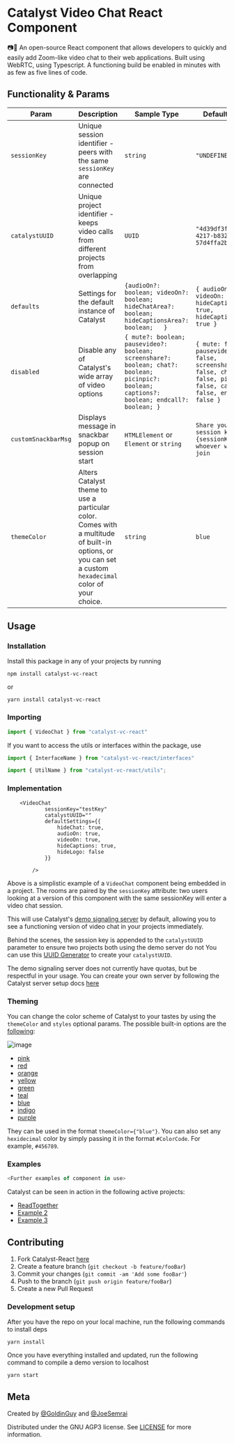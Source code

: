 # Catalyst Video Chat React Component

📷💬 An open-source React component that allows developers to quickly and easily add Zoom-like video chat to their web applications. Built using WebRTC, using Typescript. A functioning build be enabled in minutes with as few as five lines of code.
## Functionality & Params


| Param        | Description                                                                                                 | Sample Type                             | Default Value                             | Required |
| ------------ | ------------------------------------------------------------------------------------------------------------------------------ | -------------------------------------- | -------------------------------------- | -------- |
| `sessionKey` | Unique session identifier - peers with the same `sessionKey` are connected                                                                    |  `string` | `"UNDEFINED"` |  Yes      |
| `catalystUUID` | Unique project identifier - keeps video calls from different projects from overlapping                                                          |  `UUID` | `"4d39df3f-f67b-4217-b832-57d4ffa2b217"` |  Yes      |
| `defaults`          | Settings for the default instance of Catalyst                                                                                   | ```{audioOn?: boolean; videoOn?: boolean; hideChatArea?: boolean; hideCaptionsArea?: boolean;   }```                              | ```{ audioOn: true, videoOn: true, hideCaptionsArea: true,  hideCaptionsArea: true }```  | Optional      |
| `disabled`          | Disable any of Catalyst's wide array of video options                                                    | ```{ mute?: boolean; pausevideo?: boolean; screenshare?: boolean; chat?: boolean; picinpic?: boolean; captions?: boolean; endcall?: boolean; }```                              |```{ mute: false, pausevideo: false, screenshare: false, chat: false, picinpic: false, captions: false, endcall: false }```  | Optional      |
| `customSnackbarMsg`  | Displays message in snackbar popup on session start | `HTMLElement` or `Element` or `string`                              | `Share your session key {sessionKey} with whoever wants to join `                                | Optional |
| `themeColor`  | Alters Catalyst theme to use a particular color. Comes with a multitude of built-in options, or you can set a custom `hexadecimal` color of your choice. | `string`  | `blue` | Optional |

## Usage

### Installation

Install this package in any of your projects by running 
```
npm install catalyst-vc-react
```
or 
```
yarn install catalyst-vc-react
```

### Importing

```typescript
import { VideoChat } from "catalyst-vc-react"
```

If you want to access the utils or interfaces within the package, use

```typescript
import { InterfaceName } from "catalyst-vc-react/interfaces"

import { UtilName } from "catalyst-vc-react/utils";
```

### Implementation

```tsx
	<VideoChat
			sessionKey="testKey"
			catalystUUID=""
			defaultSettings={{
				hideChat: true,
				audioOn: true,
				videoOn: true,
				hideCaptions: true,
				hideLogo: false
			}}
			
		/>
```

Above is a simplistic example of a `VideoChat` component being embedded in a project. The rooms are paired by the `sessionKey` attribute: two users looking at a version of this component with the same sessionKey will enter a video chat session.

This will use Catalyst's [demo signaling server](https://github.com/Catalyst-Video/catalyst-server) by default, allowing you to see a functioning version of video chat in your projects immediately.

Behind the scenes, the session key is appended to the `catalystUUID` parameter to ensure two projects both using the demo server do not You can use this [UUID Generator](https://www.uuidgenerator.net/) to create your `catalystUUID`.

The demo signaling server does not currently have quotas, but be respectful in your usage. You can create your own server by following the Catalyst server setup docs [here](https://linktoserversetupdocs)

### Theming

You can change the color scheme of Catalyst to your tastes by using the `themeColor` and `styles` optional params. The possible built-in options are the [following](https://coolors.co/d53f8c-e53e3e-dd6b20-ffce26-38a169-319795-3182ce-5a67d8-805ad5):

![image](https://user-images.githubusercontent.com/47064842/110560201-90490b80-8113-11eb-9305-85f11cd15c0d.png)
- [pink](https://coolors.co/D53F8C)
- [red](https://coolors.co/E53E3E)
- [orange](https://coolors.co/DD6B20)
- [yellow](https://coolors.co/FFCE26)
- [green](https://coolors.co/38A169)
- [teal](https://coolors.co/319795)
- [blue](https://coolors.co/3182CE)
- [indigo](https://coolors.co/5A67D8)
- [purple](https://coolors.co/805AD5)

They can be used in the format `themeColor={"blue"}`. You can also set any `hexidecimal` color by simply passing it in the format `#ColorCode`. For example, `#456789`.
### Examples

```typescript
<Further examples of component in use>
```

Catalyst can be seen in action in the following active projects:
-  [ReadTogether](https://github.com/GoldinGuy/ReadTogether)
-  [Example 2](https://github.com/GoldinGuy/Ex2)
-  [Example 3](https://github.com/GoldinGuy/Ex3)
## Contributing

1. Fork Catalyst-React [here](https://github.com/Catalyst-Video/catalyst-react/fork)
2. Create a feature branch (`git checkout -b feature/fooBar`)
3. Commit your changes (`git commit -am 'Add some fooBar'`)
4. Push to the branch (`git push origin feature/fooBar`)
5. Create a new Pull Request


### Development setup

After you have the repo on your local machine, run the following commands to install deps

```
yarn install
```

Once you have everything installed and updated, run the following command to compile a demo version to localhost

```
yarn start
```
## Meta

Created by [@GoldinGuy](https://github.com/GoldinGuy) and [@JoeSemrai](https://github.com/JosephSemrai)

Distributed under the GNU AGP3 license. See [LICENSE](https://github.com/Catalyst-Video/catalyst-react/blob/master/LICENSE) for more information.
